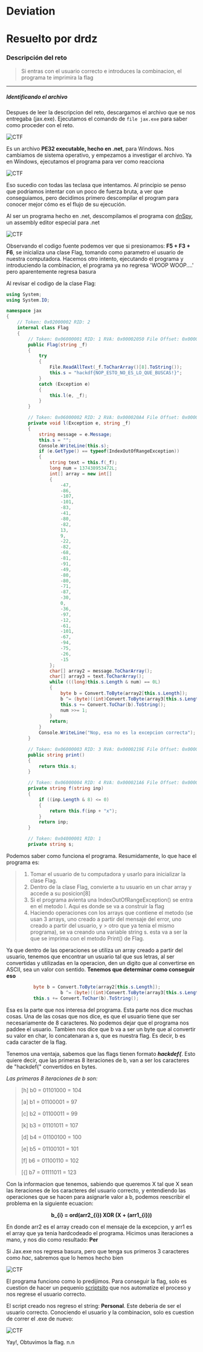 
# Deviation
# Resuelto por drdz
### Descripción del reto

> Si entras con el usuario correcto e introduces la combinacion, el programa te imprimira la flag

------

##### Identificando el archivo

Despues de leer la descripcion del reto, descargamos el archivo que se nos entregaba (jax.exe). Ejecutamos el comando de `file jax.exe` para saber como proceder con el reto.

![CTF](./img/1)

Es un archivo **PE32 executable, hecho en .net**, para Windows. Nos cambiamos de sistema operativo, y empezamos a investigar el archivo.
Ya en Windows, ejecutamos el programa para ver como reacciona

![CTF](./img/2.png)

Eso sucedio con todas las teclasa que intentamos. Al principio se penso que podriamos intentar con un poco de fuerza bruta, a ver que conseguiamos, pero decidimos primero descompilar el program para conocer mejor cómo es el flujo de su ejecución.

Al ser un programa hecho en .net, descompilamos el programa con [dnSpy](https://github.com/0xd4d/dnSpy), un assembly editor especial para .net

![CTF](./img/von.jpg)

Observando el codigo fuente podemos ver que si presionamos: **F5 + F3 + F6**, se inicializa una clase Flag, tomando como parametro el usuario de nuestra computadora. Hacemos otro intento, ejecutando el programa y introduciendo la combinacion, el programa ya no regresa 'WOOP WOOP....' pero aparentemente regresa basura

Al revisar el codigo de la clase Flag:

```C#
using System;
using System.IO;

namespace jax
{
	// Token: 0x02000002 RID: 2
	internal class Flag
	{
		// Token: 0x06000001 RID: 1 RVA: 0x00002050 File Offset: 0x00000250
		public Flag(string _f)
		{
			try
			{
				File.ReadAllText(_f.ToCharArray()[8].ToString());
				this.s = "hackdf{NOP_ESTO_NO_ES_LO_QUE_BUSCAS!}";
			}
			catch (Exception e)
			{
				this.l(e, _f);
			}
		}

		// Token: 0x06000002 RID: 2 RVA: 0x000020A4 File Offset: 0x000002A4
		private void l(Exception e, string _f)
		{
			string message = e.Message;
			this.s = "";
			Console.WriteLine(this.s);
			if (e.GetType() == typeof(IndexOutOfRangeException))
			{
				string text = this.f(_f);
				long num = 137438953472L;
				int[] array = new int[]
				{
					-47,
					-86,
					-107,
					-101,
					-83,
					-41,
					-80,
					-82,
					13,
					9,
					-22,
					-82,
					-68,
					-81,
					-91,
					-49,
					-80,
					-80,
					-71,
					-87,
					-30,
					0,
					-36,
					-97,
					-12,
					-61,
					-101,
					-67,
					-94,
					-75,
					-26,
					-15
				};
				char[] array2 = message.ToCharArray();
				char[] array3 = text.ToCharArray();
				while (((long)this.s.Length & num) == 0L)
				{
					byte b = Convert.ToByte(array2[this.s.Length]);
					b ^= (byte)((int)Convert.ToByte(array3[this.s.Length % 8]) + array[this.s.Length]);
					this.s += Convert.ToChar(b).ToString();
					num >>= 1;
				}
				return;
			}
			Console.WriteLine("Nop, esa no es la excepcion correcta");
		}

		// Token: 0x06000003 RID: 3 RVA: 0x0000219E File Offset: 0x0000039E
		public string print()
		{
			return this.s;
		}

		// Token: 0x06000004 RID: 4 RVA: 0x000021A6 File Offset: 0x000003A6
		private string f(string inp)
		{
			if ((inp.Length & 8) <= 0)
			{
				return this.f(inp + "x");
			}
			return inp;
		}

		// Token: 0x04000001 RID: 1
		private string s;

```
Podemos saber como funciona el programa.
Resumidamente, lo  que hace el programa es:

> 1. Tomar el usuario de tu computadora y usarlo para inicializar la clase Flag.
> 2. Dentro de la clase Flag, convierte a tu usuario en un char array y accede a su posicion[8]
> 3. Si el programa avienta una IndexOutOfRangeException() se entra en el metodo l. Aqui es donde se va a construir la flag
> 4. Haciendo operaciones con los arrays que contiene el metodo (se usan 3 arrays, uno creado a partir del mensaje del error, uno creado a partir del usuario, y  > otro que ya tenia el mismo programa), se va creando una variable string s. esta va a ser la que se imprima con el metodo Print() de Flag.

Ya que dentro de las operaciones se utiliza un array creado a partir del usuario, tenemos que encontrar un usuario tal que sus letras, al ser convertidas y utilizadas en la operacion, den un digito que al convertirse en ASCII, sea un valor con sentido. **Tenemos que determinar como conseguir eso**

```C#
          byte b = Convert.ToByte(array2[this.s.Length]);
					b ^= (byte)((int)Convert.ToByte(array3[this.s.Length % 8]) + array[this.s.Length]);
          this.s += Convert.ToChar(b).ToString();
```

Esa es la parte que nos interesa del programa. Esta parte nos dice muchas cosas. Una de las cosas que nos dice, es que el usuario tiene que ser necesariamente de 8 caracteres. No podemos dejar que el programa nos paddee el usuario. Tambien nos dice que b va a ser un byte que al convertir su valor en char, lo concatenaran a s, que es nuestra flag. Es decir, b es cada caracter de la flag.

Tenemos una ventaja, sabemos que las flags tienen formato ***hackdef{***. Esto quiere decir, que las primeras 8 iteraciones de b, van a ser los caracteres de "hackdef{" convertidos en bytes.

*Las primeras 8 iteraciones de b son:*

> [h] b0 = 01101000 = 104
> 
> [a] b1 = 01100001 = 97
> 
> [c] b2 = 01100011 = 99
> 
> [k] b3 = 01101011 = 107
> 
> [d] b4 = 01100100 = 100 
> 
> [e] b5 = 01100101 = 101
> 
> [f] b6 = 01100110 = 102
> 
> [{] b7 = 01111011 = 123

Con la informacion que tenemos, sabiendo que queremos X tal que X sean las iteraciones de los caracteres del usuario correcto, y entendiendo las operaciones que se hacen para asignarle valor a b, podemos reescribir el problema en la siguiente ecuacion:
 

<p align = center> <b> b_{i} = ord(arr2_{i}) XOR (X + (arr1_{i})) </b> </p>


En donde arr2 es el array creado con el mensaje de la excepcion, y arr1 es el array que ya tenia hardcodeado el programa.
Hicimos unas iteraciones a mano, y nos dio como resultado: **Per**

Si Jax.exe nos regresa basura, pero que tenga sus primeros 3 caracteres como *hac*, sabremos que lo hemos hecho bien


![CTF](./img/3.png)

El programa funciono como lo predijimos. Para conseguir la flag, solo es cuestion de hacer un pequenio [scriptsito](https://github.com/Drdzmtz/hackdef-quals-2020/blob/master/Reversing/Deviation/Solve.py) que nos automatize el proceso y nos regrese el usuario correcto.

El script creado nos regreso el string: **Personal**. Este deberia de ser el usuario correcto. Conociendo el usuario y la combinacion, solo es cuestion de correr el .exe de nuevo:

![CTF](./img/flag.png)


Yay!, Obtuvimos la flag. n.n
